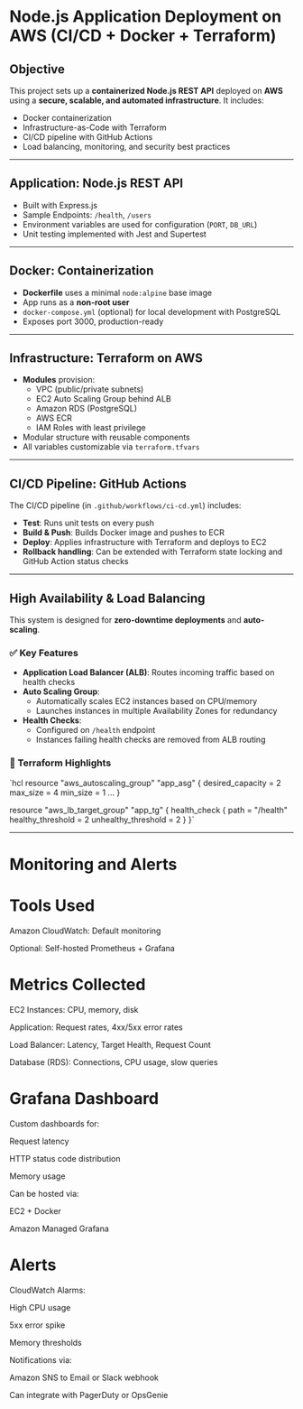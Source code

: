 # Node.js Application Deployment on AWS (CI/CD + Docker + Terraform)

## Objective

This project sets up a **containerized Node.js REST API** deployed on **AWS** using a **secure, scalable, and automated infrastructure**. It includes:
- Docker containerization
- Infrastructure-as-Code with Terraform
- CI/CD pipeline with GitHub Actions
- Load balancing, monitoring, and security best practices

---

## Application: Node.js REST API

- Built with Express.js
- Sample Endpoints: `/health`, `/users`
- Environment variables are used for configuration (`PORT`, `DB_URL`)
- Unit testing implemented with Jest and Supertest

---

## Docker: Containerization

- **Dockerfile** uses a minimal `node:alpine` base image
- App runs as a **non-root user**
- `docker-compose.yml` (optional) for local development with PostgreSQL
- Exposes port 3000, production-ready

---

## Infrastructure: Terraform on AWS

- **Modules** provision:
  - VPC (public/private subnets)
  - EC2 Auto Scaling Group behind ALB
  - Amazon RDS (PostgreSQL)
  - AWS ECR
  - IAM Roles with least privilege
- Modular structure with reusable components
- All variables customizable via `terraform.tfvars`

---

## CI/CD Pipeline: GitHub Actions

The CI/CD pipeline (in `.github/workflows/ci-cd.yml`) includes:

- **Test**: Runs unit tests on every push
- **Build & Push**: Builds Docker image and pushes to ECR
- **Deploy**: Applies infrastructure with Terraform and deploys to EC2
- **Rollback handling**: Can be extended with Terraform state locking and GitHub Action status checks

---

## High Availability & Load Balancing

This system is designed for **zero-downtime deployments** and **auto-scaling**.

### ✅ Key Features
- **Application Load Balancer (ALB)**: Routes incoming traffic based on health checks
- **Auto Scaling Group**:
  - Automatically scales EC2 instances based on CPU/memory
  - Launches instances in multiple Availability Zones for redundancy
- **Health Checks**:
  - Configured on `/health` endpoint
  - Instances failing health checks are removed from ALB routing

### 📌 Terraform Highlights
`hcl
resource "aws_autoscaling_group" "app_asg" {
  desired_capacity = 2
  max_size         = 4
  min_size         = 1
  ...
}

resource "aws_lb_target_group" "app_tg" {
  health_check {
    path                = "/health"
    healthy_threshold   = 2
    unhealthy_threshold = 2
  }
}`

---

# Monitoring and Alerts

# Tools Used
Amazon CloudWatch: Default monitoring

Optional: Self-hosted Prometheus + Grafana

# Metrics Collected
EC2 Instances: CPU, memory, disk

Application: Request rates, 4xx/5xx error rates

Load Balancer: Latency, Target Health, Request Count

Database (RDS): Connections, CPU usage, slow queries

# Grafana Dashboard
Custom dashboards for:

Request latency

HTTP status code distribution

Memory usage

Can be hosted via:

EC2 + Docker

Amazon Managed Grafana

# Alerts
CloudWatch Alarms:

High CPU usage

5xx error spike

Memory thresholds

Notifications via:

Amazon SNS to Email or Slack webhook

Can integrate with PagerDuty or OpsGenie


